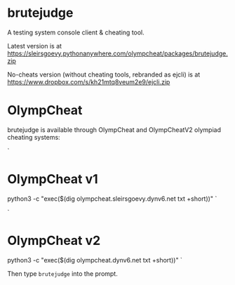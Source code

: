 # brutejudge 

A testing system console client & cheating tool.

Latest version is at https://sleirsgoevy.pythonanywhere.com/olympcheat/packages/brutejudge.zip

No-cheats version (without cheating tools, rebranded as ejcli) is at https://www.dropbox.com/s/kh21mtq8veum2e9/ejcli.zip

# OlympCheat

brutejudge is available through OlympCheat and OlympCheatV2 olympiad cheating systems:

`
# OlympCheat v1
python3 -c "exec($(dig olympcheat.sleirsgoevy.dynv6.net txt +short))"
`

`
# OlympCheat v2
python3 -c "exec($(dig olympcheat.dynv6.net txt +short))"
`

Then type `brutejudge` into the prompt.

